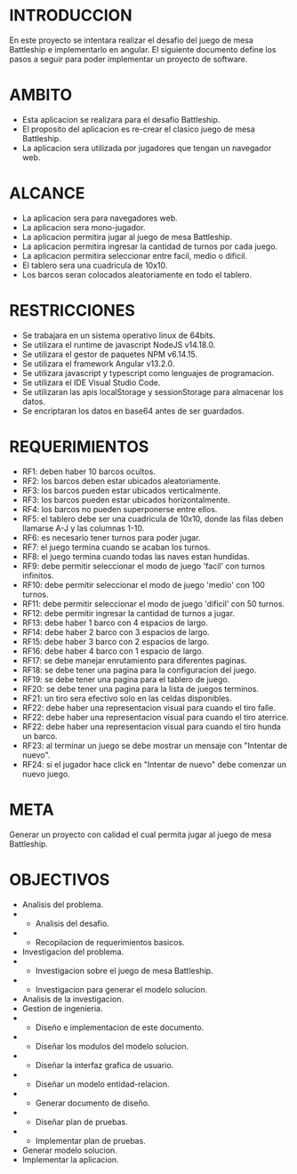 # INTRODUCCION
En este proyecto se intentara realizar el desafio del juego de mesa Battleship e implementarlo en angular. El siguiente documento define los pasos a seguir para poder implementar un proyecto de software.

# AMBITO
- Esta aplicacion se realizara para el desafio Battleship.
- El proposito del aplicacion es re-crear el clasico juego de mesa Battleship.
- La aplicacion sera utilizada por jugadores que tengan un navegador web.

# ALCANCE
- La aplicacion sera para navegadores web.
- La aplicacion sera mono-jugador.
- La aplicacion permitira jugar al juego de mesa Battleship.
- La aplicacion permitira ingresar la cantidad de turnos por cada juego.
- La aplicacion permitira seleccionar entre facil, medio o dificil.
- El tablero sera una cuadricula de 10x10.
- Los barcos seran colocados aleatoriamente en todo el tablero.

# RESTRICCIONES
- Se trabajara en un sistema operativo linux de 64bits.
- Se utilizara el runtime de javascript NodeJS v14.18.0.
- Se utilizara el gestor de paquetes NPM v6.14.15.
- Se utilizara el framework Angular v13.2.0.
- Se utilizara javascript y typescript como lenguajes de programacion.
- Se utilizara el IDE Visual Studio Code.
- Se utilizaran las apis localStorage y sessionStorage para almacenar los datos.
- Se encriptaran los datos en base64 antes de ser guardados.

# REQUERIMIENTOS
- RF1: deben haber 10 barcos ocultos.
- RF2: los barcos deben estar ubicados aleatoriamente.
- RF3: los barcos pueden estar ubicados verticalmente.
- RF3: los barcos pueden estar ubicados horizontalmente.
- RF4: los barcos no pueden superponerse entre ellos.
- RF5: el tablero debe ser una cuadricula de 10x10, donde las filas deben llamarse A-J y las columnas 1-10.
- RF6: es necesario tener turnos para poder jugar.
- RF7: el juego termina cuando se acaban los turnos.
- RF8: el juego termina cuando todas las naves estan hundidas.
- RF9: debe permitir seleccionar el modo de juego 'facil' con turnos infinitos.
- RF10: debe permitir seleccionar el modo de juego 'medio' con 100 turnos.
- RF11: debe permitir seleccionar el modo de juego 'dificil' con 50 turnos.
- RF12: debe permitir ingresar la cantidad de turnos a jugar.
- RF13: debe haber 1 barco con 4 espacios de largo.
- RF14: debe haber 2 barco con 3 espacios de largo.
- RF15: debe haber 3 barco con 2 espacios de largo.
- RF16: debe haber 4 barco con 1 espacio de largo.
- RF17: se debe manejar enrutamiento para diferentes paginas.
- RF18: se debe tener una pagina para la configuracion del juego.
- RF19: se debe tener una pagina para el tablero de juego. 
- RF20: se debe tener una pagina para la lista de juegos terminos.
- RF21: un tiro sera efectivo solo en las celdas disponibles.
- RF22: debe haber una representacion visual para cuando el tiro falle.
- RF22: debe haber una representacion visual para cuando el tiro aterrice.
- RF22: debe haber una representacion visual para cuando el tiro hunda un barco.
- RF23: al terminar un juego se debe mostrar un mensaje con "Intentar de nuevo".
- RF24: si el jugador hace click en "Intentar de nuevo" debe comenzar un nuevo juego.

# META
Generar un proyecto con calidad el cual permita jugar al juego de mesa Battleship.

# OBJECTIVOS
- Analisis del problema.
- - Analisis del desafio.
- - Recopilacion de requerimientos basicos.
- Investigacion del problema.
- - Investigacion sobre el juego de mesa Battleship.
- - Investigacion para generar el modelo solucion.
- Analisis de la investigacion.
- Gestion de ingenieria.
- - Diseño e implementacion de este documento.
- - Diseñar los modulos del modelo solucion.
- - Diseñar la interfaz grafica de usuario.
- - Diseñar un modelo entidad-relacion.
- - Generar documento de diseño.
- - Diseñar plan de pruebas.
- - Implementar plan de pruebas.
- Generar modelo solucion.
- Implementar la aplicacion.